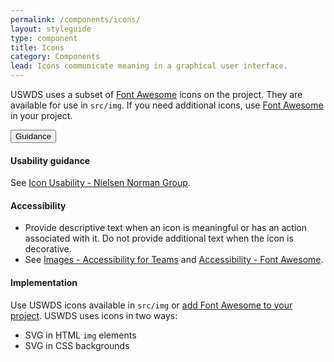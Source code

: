 ```yaml
---
permalink: /components/icons/
layout: styleguide
type: component
title: Icons
category: Components
lead: Icons communicate meaning in a graphical user interface.
---
```


USWDS uses a subset of [Font Awesome](https://fontawesome.com/) icons on the project. They are available for use in `src/img`. If you need additional icons, use [Font Awesome](https://fontawesome.com/) in your project.

<div class="usa-accordion usa-accordion--bordered site-accordion-docs site-component-section">
  <button class="usa-button-unstyled usa-accordion__button"
      aria-expanded="true" aria-controls="icons-docs">
    Guidance
  </button>
  <div id="icons-docs" aria-hidden="false" class="usa-accordion__content site-component-usage">
    <h4 class="usa-heading">Usability guidance</h4>
    <p>See <a href="https://www.nngroup.com/articles/icon-usability/">Icon Usability - Nielsen Norman Group</a>.</p>
    <h4 class="usa-heading">Accessibility</h4>
    <ul class="usa-content-list">
      <li>Provide descriptive text when an icon is meaningful or has an action associated with it. Do not provide additional text when the icon is decorative.</li>
      <li>See <a href="https://accessibility.digital.gov/front-end/images/">Images - Accessibility for Teams</a> and <a href="https://fontawesome.com/how-to-use/on-the-web/other-topics/accessibility">Accessibility - Font Awesome</a>.</li>
    </ul>
    <h4 class="usa-heading">Implementation</h4>
    <p>Use USWDS icons available in <code>src/img</code> or <a href="https://fontawesome.com/how-to-use/on-the-web/setup/getting-started?using=web-fonts-with-css">add Font Awesome to your project</a>. USWDS uses icons in two ways:</p>
    <ul>
      <li>SVG in HTML <code>img</code> elements</li>
      <li>SVG in CSS backgrounds</li>
    </ul>
  </div>
</div>
